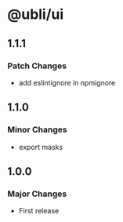 # @ubli/ui

## 1.1.1

### Patch Changes

- add eslintignore in npmignore

## 1.1.0

### Minor Changes

- export masks

## 1.0.0

### Major Changes

- First release
